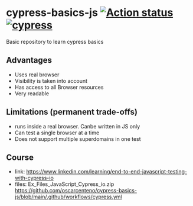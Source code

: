 # cypress-basics-js  [![Action status][ci-badge]][ci-workflow] [![cypress][cloud-badge]][cloud-project]
Basic repository to learn cypress basics

## Advantages
- Uses real browser
- Visibility is taken into account
- Has access to all Browser resources
- Very readable

## Limitations (permanent trade-offs)
- runs inside a real browser. Canbe written in JS only
- Can test a single browser at a time
- Does not support multiple superdomains in one test
 
 ## Course
 - link: https://www.linkedin.com/learning/end-to-end-javascript-testing-with-cypress-io
 - files: Ex_Files_JavaScript_Cypress_io.zip
https://github.com/oscarcenteno/cypress-basics-js/blob/main/.github/workflows/cypress.yml

 <!-- badge links follow -->
[ci-badge]: https://github.com/oscarcenteno/cypress-basics-js/actions/workflows/cypress.yml/badge.svg?branch=main
[ci-workflow]: https://github.com/oscarcenteno/cypress-basics-js/actions/workflows/cypress.yml
[cloud-badge]: https://img.shields.io/endpoint?url=https://cloud.cypress.io/badge/detailed/x68pip/main&style=flat&logo=cypress
[cloud-project]: https://cloud.cypress.io/projects/x68pip/runs